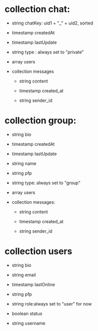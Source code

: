 # collection chat:

-   string chatKey: uid1 + "\_" + uid2, sorted

-   timestamp createdAt

-   timestamp lastUpdate

-   string type : always set to "private"

-   array users

-   collection messages

    -   string content

    -   timestamp created_at

    -   string sender_id

# collection group:

-   string bio

-   timestamp createdAt

-   timestamp lastUpdate

-   string name

-   string pfp

-   string type: always set to "group"

-   array users

-   collection messages:

    -   string content

    -   timestamp created_at

    -   string sender_id

# collection users

-   string bio

-   string email

-   timestamp lastOnline

-   string pfp

-   string role:always set to "user" for now

-   boolean status

-   string username
